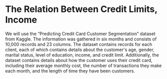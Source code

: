 # The Relation Between Credit Limits, Income

We will use the “Predicting Credit Card Customer Segmentation” dataset from
Kaggle. The information was gathered in six months and consists of 10,000 records and 23
columns. The dataset contains records for each client, each of which contains details about
the customer's age, gender, marital status, level of education, income, and credit limit.
Additionally, the dataset contains details about how the customer uses their credit card,
including their average monthly cost, the number of transactions they make each month,
and the length of time they have been customers.
